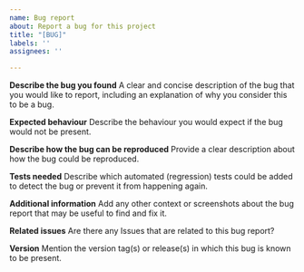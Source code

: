 ```yaml
---
name: Bug report
about: Report a bug for this project
title: "[BUG]"
labels: ''
assignees: ''

---
```


**Describe the bug you found**
A clear and concise description of the bug that you would like to report,
including an explanation of why you consider this to be a bug.

**Expected behaviour**
Describe the behaviour you would expect if the bug would not be present.

**Describe how the bug can be reproduced**
Provide a clear description about how the bug could be reproduced.

**Tests needed**
Describe which automated (regression) tests could be added to detect the bug or prevent it from happening again.

**Additional information**
Add any other context or screenshots about the bug report that may be useful to find and fix it.

**Related issues**
Are there any Issues that are related to this bug report?

**Version**
Mention the version tag(s) or release(s) in which this bug is known to be present.
